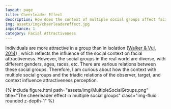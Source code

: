 ```yaml
---
layout: page
title: Cheerleader Effect
description: How does the context of multiple social groups affect facial attractiveness?
img: assets/img/cheerleadereffect.jpg
importance: 1
category: Facial Attractiveness
---
```



Individuals are more attractive in a group than in isolation (<a href="https://doi.org/10.1177/0956797613497969" target="_blank">Walker & Vul, 2014</a>) , which reflects the influence of the social context on facial attractiveness. However, the social groups in the real world are diverse, with different genders, ages, races, etc. There are various relations between these social groups. Therefore, I am curious about how the context with multiple social groups and the triadic relations of the observer, target, and context influence attractiveness perception.

<div class="row">
    <div class="col-sm mt-3 mt-md-0">
        {% include figure.html path="assets/img/MultipleSocialGroups.png" title="The cheerleader effect in multiple social groups" class="img-fluid rounded z-depth-1" %}
    </div>
</div>

